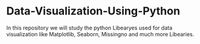 # Data-Visualization-Using-Python
In this repository we will study the python Libearyes used for data visualization like Matplotlib, Seaborn, Missingno and much more Libearies. 
